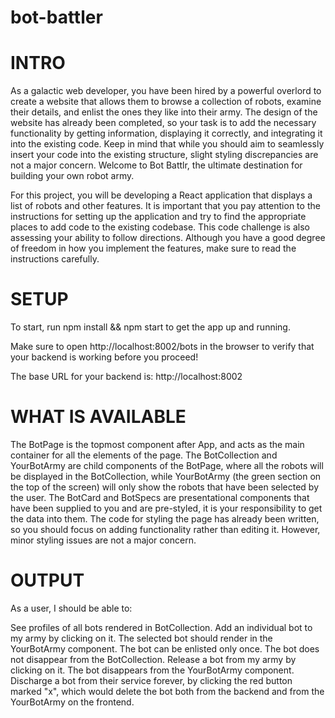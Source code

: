 # bot-battler

# INTRO
As a galactic web developer, you have been hired by a powerful overlord to create a website that allows them to browse a collection of robots, examine their details, and enlist the ones they like into their army. The design of the website has already been completed, so your task is to add the necessary functionality by getting information, displaying it correctly, and integrating it into the existing code. Keep in mind that while you should aim to seamlessly insert your code into the existing structure, slight styling discrepancies are not a major concern. Welcome to Bot Battlr, the ultimate destination for building your own robot army.

For this project, you will be developing a React application that displays a list of robots and other features. It is important that you pay attention to the instructions for setting up the application and try to find the appropriate places to add code to the existing codebase. This code challenge is also assessing your ability to follow directions. Although you have a good degree of freedom in how you implement the features, make sure to read the instructions carefully.

# SETUP
To start, run npm install && npm start to get the app up and running.

Make sure to open http://localhost:8002/bots in the browser to verify that your backend is working before you proceed!

The base URL for your backend is: http://localhost:8002

# WHAT IS AVAILABLE
The BotPage is the topmost component after App, and acts as the main container for all the elements of the page. The BotCollection and YourBotArmy are child components of the BotPage, where all the robots will be displayed in the BotCollection, while YourBotArmy (the green section on the top of the screen) will only show the robots that have been selected by the user. The BotCard and BotSpecs are presentational components that have been supplied to you and are pre-styled, it is your responsibility to get the data into them. The code for styling the page has already been written, so you should focus on adding functionality rather than editing it. However, minor styling issues are not a major concern.


# OUTPUT
As a user, I should be able to:

See profiles of all bots rendered in BotCollection.
Add an individual bot to my army by clicking on it. The selected bot should render in the YourBotArmy component. The bot can be enlisted only once. The bot does not disappear from the BotCollection.
Release a bot from my army by clicking on it. The bot disappears from the YourBotArmy component.
Discharge a bot from their service forever, by clicking the red button marked "x", which would delete the bot both from the backend and from the YourBotArmy on the frontend.
